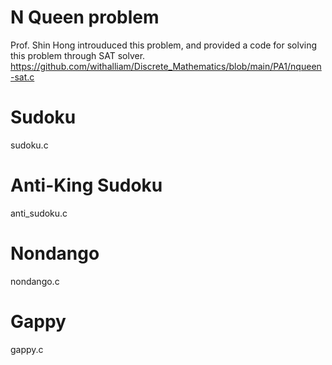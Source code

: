 # N Queen problem
Prof. Shin Hong introuduced this problem, and provided a code for solving this problem through SAT solver. <br/>
https://github.com/withalliam/Discrete_Mathematics/blob/main/PA1/nqueen-sat.c <br/>

# Sudoku
sudoku.c

# Anti-King Sudoku
anti_sudoku.c

# Nondango
nondango.c

# Gappy
gappy.c
